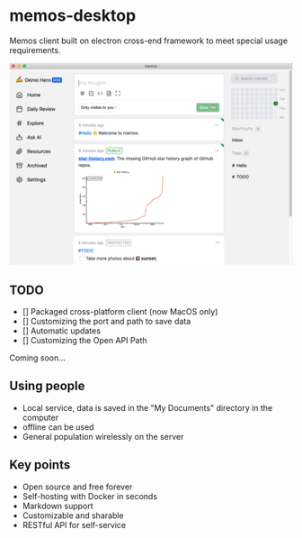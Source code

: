 # memos-desktop

Memos client built on electron cross-end framework to meet special usage requirements.

![demo](./docs/layout.png)

## TODO
- [] Packaged cross-platform client (now MacOS only)
- [] Customizing the port and path to save data
- [] Automatic updates
- [] Customizing the Open API Path

Coming soon...

## Using people
- Local service, data is saved in the "My Documents" directory in the computer
- offline can be used
- General population wirelessly on the server

## Key points

- Open source and free forever
- Self-hosting with Docker in seconds
- Markdown support
- Customizable and sharable
- RESTful API for self-service
